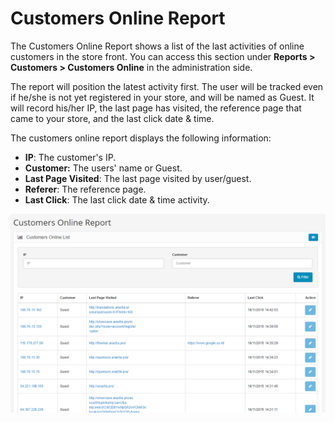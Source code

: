 Customers Online Report
======================

The Customers Online Report shows a list of the last activities of online customers in the store front. You can access this section under **Reports > Customers > Customers Online** in the administration side.

The report will position the latest activity first. The user will be tracked even if he/she is not yet registered in your store, and will be named as Guest. It will record his/her IP, the last page has visited, the reference page that came to your store, and the last click date & time.

The customers online report displays the following information:

- **IP**: The customer's IP.
- **Customer:** The users' name or Guest.
- **Last Page Visited**: The last page visited by user/guest.
- **Referer**: The reference page.
- **Last Click**: The last click date & time activity.

![customers online report](_images/customers-online-report.png)
